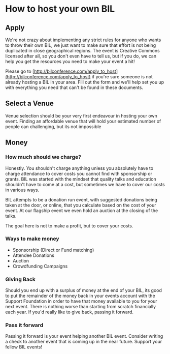# How to host your own BIL

## Apply

We're not crazy about implementing any strict rules for anyone who wants to throw their own BIL, we just want to make sure that effort is not being duplicated in close geographical regions.  The event is Creative Commons licensed after all, so you don't even have to tell us, but if you do, we can help you get the resources you need to make your event a hit!

Please go to [http://bilconference.com/apply_to_host](http://bilconference.com/apply_to_host) if you're sure someone is not already hosting a BIL in your area.  Fill out the form and we'll help set you up with everything you need that can't be found in these documents.

## Select a Venue

Venue selection should be your very first endeavour in hosting your own event.  Finding an affordable venue that will hold your estimated number of people can challenging, but its not impossible

## Money

### How much should we charge?

Honestly.  You shouldn't charge anything unless you absolutely have to charge attendance to cover costs you cannot find with sponsorship or grants.  BIL was started with the mindset that quality talks and education shouldn't have to come at a cost, but sometimes we have to cover our costs in various ways.

BIL attempts to be a donation run event, with suggested donations being taken at the door, or online, that you calculate based on the cost of your event.  At our flagship event we even hold an auction at the closing of the talks.  

The goal here is not to make a profit, but to cover your costs.

### Ways to make money
- Sponsorship (Direct or Fund matching)
- Attendee Donations
- Auction
- Crowdfunding Campaigns

### Giving Back

Should you end up with a surplus of money at the end of your BIL, its good to put the remainder of the money back in your events account with the Support Foundation in order to have that money available to you for your next event.  There is nothing worse than starting from scratch financially each year.  If you'd really like to give back, passing it forward.

### Pass it forward

Passing it forward is your event helping another BIL event.  Consider writing a check to another event that is coming up in the near future.  Support your fellow BIL events!

